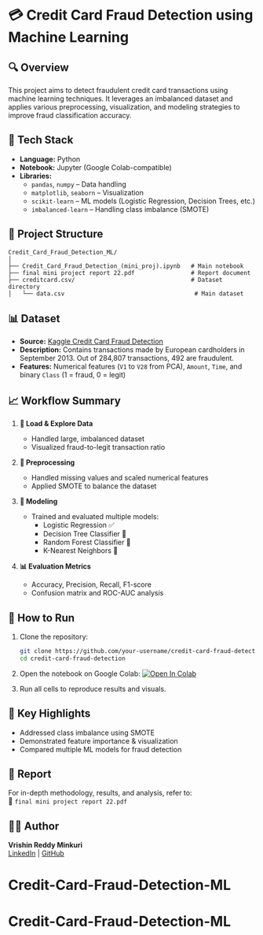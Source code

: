 
# 💳 Credit Card Fraud Detection using Machine Learning

## 🔍 Overview
This project aims to detect fraudulent credit card transactions using machine learning techniques. It leverages an imbalanced dataset and applies various preprocessing, visualization, and modeling strategies to improve fraud classification accuracy.

## 🧠 Tech Stack
- **Language:** Python  
- **Notebook:** Jupyter (Google Colab-compatible)  
- **Libraries:**  
  - `pandas`, `numpy` – Data handling  
  - `matplotlib`, `seaborn` – Visualization  
  - `scikit-learn` – ML models (Logistic Regression, Decision Trees, etc.)  
  - `imbalanced-learn` – Handling class imbalance (SMOTE)

## 📁 Project Structure

```
Credit_Card_Fraud_Detection_ML/
│
├── Credit_Card_Fraud_Detection_(mini_proj).ipynb   # Main notebook
├── final mini project report 22.pdf                # Report document
├── creditcard.csv/                                 # Dataset directory
│   └── data.csv                                     # Main dataset
```

## 📊 Dataset
- **Source:** [Kaggle Credit Card Fraud Detection](https://www.kaggle.com/mlg-ulb/creditcardfraud)
- **Description:** Contains transactions made by European cardholders in September 2013. Out of 284,807 transactions, 492 are fraudulent.
- **Features:** Numerical features (`V1` to `V28` from PCA), `Amount`, `Time`, and binary `Class` (1 = fraud, 0 = legit)

## 📈 Workflow Summary

1. **📂 Load & Explore Data**
   - Handled large, imbalanced dataset
   - Visualized fraud-to-legit transaction ratio

2. **🧹 Preprocessing**
   - Handled missing values and scaled numerical features
   - Applied SMOTE to balance the dataset

3. **🧪 Modeling**
   - Trained and evaluated multiple models:
     - Logistic Regression ✅
     - Decision Tree Classifier 🌳
     - Random Forest Classifier 🌲
     - K-Nearest Neighbors 👥

4. **📊 Evaluation Metrics**
   - Accuracy, Precision, Recall, F1-score
   - Confusion matrix and ROC-AUC analysis

## 🚀 How to Run

1. Clone the repository:
   ```bash
   git clone https://github.com/your-username/credit-card-fraud-detection.git
   cd credit-card-fraud-detection
   ```

2. Open the notebook on Google Colab:
   [![Open In Colab](https://colab.research.google.com/assets/colab-badge.svg)](https://colab.research.google.com/github/Vrishin-Reddy/Mini_Proj/blob/master/Credit_Card_Fraud_Detection_(mini_proj).ipynb)

3. Run all cells to reproduce results and visuals.

## 📌 Key Highlights
- Addressed class imbalance using SMOTE
- Demonstrated feature importance & visualization
- Compared multiple ML models for fraud detection

## 📄 Report
For in-depth methodology, results, and analysis, refer to:  
📘 `final mini project report 22.pdf`

## 🧑‍💻 Author
**Vrishin Reddy Minkuri**  
[LinkedIn](https://www.linkedin.com/in/vrishin-reddy/) | [GitHub](https://github.com/Vrishin-Reddy)
# Credit-Card-Fraud-Detection-ML
# Credit-Card-Fraud-Detection-ML
